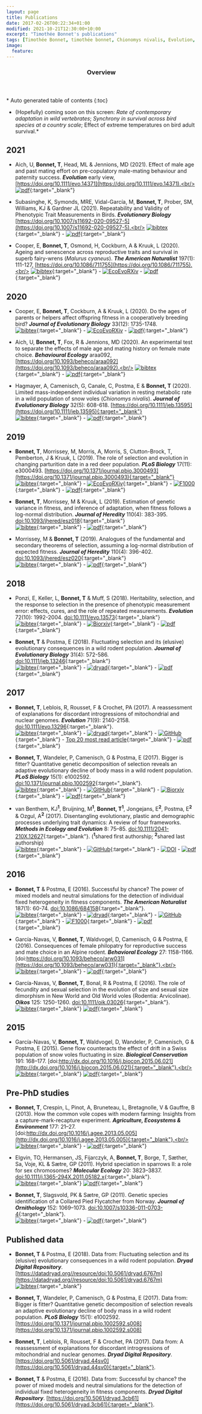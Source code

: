 ```yaml
---
layout: page
title: Publications
date: 2017-02-26T00:22:34+01:00
modified: 2021-10-21T12:30:00+10:00
excerpt: "Timothée Bonnet's publications"
tags: [Timothée Bonnet, timothée bonnet, Chionomys nivalis, Evolution, publications, snow vole, discordance, Plos Biology, American Naturalist]
image:
  feature:
---
```


<span id='badgeCont419579' style='width:126px'><script src='http://labs.researcherid.com/mashlets?el=badgeCont419579&mashlet=badge&showTitle=false&className=a&rid=B-8899-2015'></script></span>

<section id="table-of-contents" class="toc">
  <header>
    <h3>Overview</h3>
  </header>
<div id="drawer" markdown="1">
*  Auto generated table of contents
{:toc}
</div>
</section><!-- /#table-of-contents -->

- (Hopefully) coming soon on this screen: *Rate of contemporary adaptation in wild vertebrates*; *Synchrony in survival across bird species at a country scale*; Effect of extreme temperatures on bird adult survival.*

<!--- ## Preprints (currently under review or in revision)
--->

## 2021

- Aich, U, **Bonnet, T**, Head, ML & Jennions, MD (2021). Effect of male age and past mating effort on pre-copulatory male-mating behaviour and paternity success. _**Evolution**_ early view, [https://doi.org/10.1111/evo.14371](https://doi.org/10.1111/evo.14371).<br/>
[![pdf](/images/pdf.png)](pdfs/AichEtAl2021_Evolution.pdf){:target="_blank"}

- Subasinghe, K, Symonds, MRE, Vidal-García, M, **Bonnet, T**, Prober, SM, Williams, KJ & Gardner JL (2021). Repeatability and Validity of Phenotypic Trait Measurements in Birds. _**Evolutionary Biology**_  [https://doi.org/10.1007/s11692-020-09527-5](https://doi.org/10.1007/s11692-020-09527-5).<br/>
[![bibtex](/images/bibtex_3.png)](bibs/subasingheetal2021.bib){:target="_blank"} - 
[![pdf](/images/pdf.png)](pdfs/Subasingheetal_2021_Repeatability.pdf){:target="_blank"}

- Cooper, E, **Bonnet, T**, Osmond, H, Cockburn, A & Kruuk, L (2020). Ageing and senescence across reproductive traits and survival in superb fairy-wrens (_Malurus cyaneus_). _**The American Naturalist**_ 197(1): 111-127, [https://doi.org/10.1086/711755](https://doi.org/10.1086/711755).<br/>
[![bibtex](/images/bibtex_3.png)](bibs/cooperetal2021amnat.bib){:target="_blank"} - 
[![EcoEvoRXiv](/images/ecoevorxiv.png)](https://ecoevorxiv.org/uepxj/) - 
[![pdf](/images/pdf.png)](pdfs/Cooperetal_2021_AmNat.pdf){:target="_blank"}

## 2020

- Cooper, E, **Bonnet, T**, Cockburn, A & Kruuk, L (2020). Do the ages of parents or helpers affect offspring fitness in a cooperatively breeding bird? _**Journal of Evolutionary Biology**_ 33(12): 1735-1748.<br/>
[![bibtex](/images/bibtex_3.png)](bibs/cooper_ages_2020.bib){:target="_blank"} - 
[![EcoEvoRXiv](/images/ecoevorxiv.png)](https://ecoevorxiv.org/e9fwy/) -
[![pdf](/images/pdf.png)](pdfs/Cooperetal_2020_JEB.pdf){:target="_blank"}

- Aich, U, **Bonnet, T**, Fox, R & Jennions, MD (2020). An experimental test to separate the effects of male age and mating history on female mate choice. _**Behavioural Ecology**_ araa092, [https://doi.org/10.1093/beheco/araa092](https://doi.org/10.1093/beheco/araa092).<br/>
[![bibtex](/images/bibtex_3.png)](bibs/aichetal2020.bib){:target="_blank"} - 
[![pdf](/images/pdf.png)](pdfs/Aichetal2020.pdf){:target="_blank"}

- Hagmayer, A, Camenisch, G, Canale, C, Postma, E & **Bonnet, T** (2020). Limited mass-independent individual variation in resting metabolic rate in a wild population of snow voles (*Chionomys nivalis*). _**Journal of Evolutionary Biology**_ 32(5): 608-618. [https://doi.org/10.1111/jeb.13595](https://doi.org/10.1111/jeb.13595){:target="_blank"}<br/>
[![bibtex](/images/bibtex_3.png)](bibs/hagmayeretal2020.bib){:target="_blank"} - 
[![pdf](/images/pdf.png)](pdfs/Hagmayer&al_2020_RMR.pdf){:target="_blank"}

## 2019
- **Bonnet, T**, Morrissey, M, Morris, A, Morris, S, Clutton-Brock, T, Pemberton, J & Kruuk, L (2019). The role of selection and evolution in changing parturition date in a red deer population. _**PLoS Biology**_ 17(11): e3000493. [https://doi.org/10.1371/journal.pbio.3000493](https://doi.org/10.1371/journal.pbio.3000493){:target="_blank"}<br/>
[![bibtex](/images/bibtex_3.png)](bibs/bonnetetal2019plos.bib){:target="_blank"} - 
[![EcoEvoRXiv](/images/ecoevorxiv.png)](https://ecoevorxiv.org/d4azb/){:target="_blank"} - 
[![F1000](/images/F1000badge.jpg)](https://f1000.com/prime/736856549){:target="_blank"} - 
[![pdf](/images/pdf.png)](pdfs/Bonnetetal_2019_Deer.pdf){:target="_blank"}

- **Bonnet, T**, Morrissey, M & Kruuk, L (2019). Estimation of genetic variance in fitness, and inference of adaptation, when fitness follows a log-normal distribution. _**Journal of Heredity**_ 110(4): 383-395. [doi:10.1093/jhered/esz018](https://doi.org/10.1093/jhered/esz018){:target="_blank"}<br/>
[![bibtex](/images/bibtex_3.png)](bibs/bonnetetal2019.bib){:target="_blank"} - 
[![pdf](/images/pdf.png)](pdfs/Bonnetetal2019EstimationVA.pdf){:target="_blank"}

- Morrissey, M & **Bonnet, T** (2019). Analogues of the fundamental and secondary theorems of selection, assuming a log-normal distribution of expected fitness. _**Journal of Heredity**_ 110(4): 396-402. [doi:10.1093/jhered/esz020](https://doi.org/10.1093/jhered/esz020){:target="_blank"}<br/>
[![bibtex](/images/bibtex_3.png)](bibs/morrisseyetbonnet2019.bib){:target="_blank"} - 
[![pdf](/images/pdf.png)](pdfs/MorrisseyandBonnet2019Analogues.pdf){:target="_blank"}

## 2018
- Ponzi, E, Keller, L, **Bonnet, T** & Muff, S (2018). Heritability, selection, and the response to selection in the presence of phenotypic measurement error: effects, cures, and the role of repeated measurements. _**Evolution**_ 72(10): 1992-2004. [doi:10.1111/evo.13573](https://doi.org/10.1111/evo.13573){:target="_blank"}<br/>
[![bibtex](/images/bibtex_3.png)](bibs/ponzi2018.bib){:target="_blank"} - 
[![Biorxiv](/images/biorxiv.png)](https://www.biorxiv.org/content/10.1101/247189v3){:target="_blank"} - 
[![pdf](/images/pdf.png)](pdfs/Ponzi_etal_2018_measurement_error.pdf){:target="_blank"}

- **Bonnet, T** & Postma, E (2018). Fluctuating selection and its (elusive) evolutionary consequences in a wild rodent population. _**Journal of Evolutionary Biology**_ 31(4): 572-586. [doi:10.1111/jeb.13246](http://onlinelibrary.wiley.com/doi/10.1111/jeb.13246/full){:target="_blank"}<br/>
[![bibtex](/images/bibtex_3.png)](bibs/bonnet2018.bib){:target="_blank"} - 
[![dryad](/images/dryad.jpg)](https://datadryad.org//resource/doi:10.5061/dryad.6767m){:target="_blank"} - 
[![pdf](/images/pdf.png)](pdfs/Bonnet_et_al-2018-Journal_of_Evolutionary_Biology_FluctuatingSel.pdf){:target="_blank"}

## 2017
- **Bonnet, T**, Leblois, R, Rousset, F & Crochet, PA (2017). A reassessment of explanations for discordant introgressions of mitochondrial and nuclear genomes. _**Evolution**_ 71(9): 2140-2158. [doi:10.1111/evo.13296](http://onlinelibrary.wiley.com/doi/10.1111/evo.13296/full){:target="_blank"}.<br/>
[![bibtex](/images/bibtex_3.png)](bibs/bonnet2017evol.bib){:target="_blank"} - 
[![dryad](/images/dryad.jpg)](https://datadryad.org/resource/doi:10.5061/dryad.44sv0){:target="_blank"} - 
[![GitHub](/images/github.png)](https://github.com/timotheenivalis/CodeAllForward){:target="_blank"} - 
[Top 20 most read article](/images/mostread.png){:target="_blank"} - 
[![pdf](/images/pdf.png)](pdfs/Bonnetetal_2017_Reassesment_Mito-nuclear_discordance.pdf){:target="_blank"}

- **Bonnet, T**, Wandeler, P, Camenisch, G & Postma, E (2017). Bigger is fitter? Quantitative genetic decomposition of selection reveals an adaptive evolutionary decline of body mass in a wild rodent population. _**PLoS Biology**_ 15(1): e1002592.  [doi:10.1371/journal.pbio.1002592](http://journals.plos.org/plosbiology/article?id=10.1371/journal.pbio.1002592){:target="_blank"}.<br/>
[![bibtex](/images/bibtex_3.png)](bibs/bonnet2017plos.bib){:target="_blank"} - 
[![GitHub](/images/github.png)](https://github.com/timotheenivalis/SelRepSel){:target="_blank"} - 
[![Biorxiv](/images/biorxiv.png)](https://www.biorxiv.org/content/10.1101/038604v3){:target="_blank"} -
[![pdf](/images/pdf.png)](pdfs/Bonnetetal_2017_Bigger_is_fitter_QG.pdf){:target="_blank"}

- van Benthem, KJ<sup>**1**</sup>, Bruijning, M<sup>**1**</sup>, **Bonnet, T**<sup>**1**</sup>, Jongejans, E<sup>**2**</sup>, Postma, E<sup>**2**</sup> & Ozgul, A<sup>**2**</sup> (2017). Disentangling evolutionary, plastic and demographic processes underlying trait dynamics: A review of four frameworks. _**Methods in Ecology and Evolution**_ 8: 75–85.  [doi:10.1111/2041-210X.12627](http://onlinelibrary.wiley.com/doi/10.1111/2041-210X.12627/abstract){:target="_blank"}.
(<sup>**1**</sup>shared first authorship;  <sup>**2**</sup>shared last authorship)<br/>
[![bibtex](/images/bibtex_3.png)](bibs/benthem2017.bib){:target="_blank"} - 
[![GitHub](/images/github.png)](https://github.com/koenvanbenthem/Disentangling_Dynamics_IBM){:target="_blank"} - 
[![DOI](https://zenodo.org/badge/23675/koenvanbenthem/Disentangling_Dynamics_IBM.svg)](https://zenodo.org/badge/latestdoi/23675/koenvanbenthem/Disentangling_Dynamics_IBM) - 
[![pdf](/images/pdf.png)](pdfs/vanBenthem_etal_2017_EvoDemo.pdf){:target="_blank"}

## 2016
- **Bonnet, T** & Postma, E (2016). Successful by chance? The power of mixed models and neutral simulations
for the detection of individual fixed heterogeneity in fitness components. _**The American Naturalist**_
187(1): 60-74.  [doi:10.1086/684158](http://www.journals.uchicago.edu/doi/10.1086/684158){:target="_blank"}.<br/>
[![bibtex](/images/bibtex_3.png)](bibs/bonnetetal2016.bib){:target="_blank"} - 
[![dryad](/images/dryad.jpg)](https://datadryad.org/resource/doi:10.5061/dryad.3cb61){:target="_blank"} - 
[![GitHub](/images/github.png)](https://github.com/timotheenivalis/FixDynHet){:target="_blank"} - 
[![F1000](/images/F1000badge.jpg)](https://f1000.com/prime/726131160){:target="_blank"} - 
[![pdf](/images/pdf.png)](pdfs/Bonnet_and_Postma-2016-SuccessfulbyChance.pdf){:target="_blank"}

- García-Navas, V, **Bonnet, T**, Waldvogel, D, Camenisch, G & Postma, E (2016). Consequences of female
philopatry for reproductive success and mate choice in an Alpine rodent. _**Behavioral Ecology**_ 27: 1158-1166.  [doi:https://doi.org/10.1093/beheco/arw031](https://doi.org/10.1093/beheco/arw031){:target="_blank"}.<br/>
[![bibtex](/images/bibtex_3.png)](bibs/garcia2016behec.bib){:target="_blank"} - 
[![pdf](/images/pdf.png)](pdfs/GarciaNavaletal2016BehavEcol_NatalPhilopatry.pdf){:target="_blank"}

- García-Navas, V, **Bonnet, T**, Bonal, R & Postma, E (2016). The role of fecundity and sexual selection
in the evolution of size and sexual size dimorphism in New World and Old World voles (Rodentia:
Arvicolinae). _**Oikos**_ 125: 1250-1260. [doi:10.1111/oik.03026](http://onlinelibrary.wiley.com/doi/10.1111/oik.03026/abstract){:target="_blank"}.<br/>
[![bibtex](/images/bibtex_3.png)](bibs/garcia2016oikos.bib){:target="_blank"} 
[![pdf](/images/pdf.png)](pdfs/Garc-a-Navas_et_al-2015-Oikos.pdf){:target="_blank"}

## 2015
- García-Navas, V, **Bonnet, T**, Waldvogel, D, Wandeler, P, Camenisch, G & Postma, E (2015). Gene
flow counteracts the effect of drift in a Swiss population of snow voles fluctuating in size. _**Biological Conservation**_ 191: 168–177. [doi:http://dx.doi.org/10.1016/j.biocon.2015.06.021](http://dx.doi.org/10.1016/j.biocon.2015.06.021){:target="_blank"}.<br/>
[![bibtex](/images/bibtex_3.png)](bibs/garcia2015.bib){:target="_blank"} 
[![pdf](/images/pdf.png)](pdfs/GarciaNavas&al_2015_GeneFlowDrift.pdf){:target="_blank"}

## Pre-PhD studies
- **Bonnet, T**, Crespin, L, Pinot, A, Bruneteau, L, Bretagnolle, V & Gauffre, B (2013). How the common
vole copes with modern farming: Insights from a capture-mark-recapture experiment. _**Agriculture,
Ecosystems & Environment**_ 177: 21–27. [doi:http://dx.doi.org/10.1016/j.agee.2013.05.005](http://dx.doi.org/10.1016/j.agee.2013.05.005){:target="_blank"}.<br/>
[![bibtex](/images/bibtex_3.png)](bibs/bonnet2013.bib){:target="_blank"} - 
[![pdf](/images/pdf.png)](pdfs/Bonnet_et_al_2013_How_common_vole_copes_with_modern_framing_Insights_from_a_cmr_experiment.pdf){:target="_blank"}

- Elgvin, TO, Hermansen, JS, Fijarczyk, A, **Bonnet, T**, Borge, T, Sæther, Sa, Voje, KL & Sætre,
GP (2011). Hybrid speciation in sparrows II: a role for sex chromosomes? _**Molecular Ecology**_ 20: 3823–3837. [doi:10.1111/j.1365-294X.2011.05182.x](http://onlinelibrary.wiley.com/doi/10.1111/j.1365-294X.2011.05182.x/abstract){:target="_blank"}.<br/>
[![bibtex](/images/bibtex_3.png)](bibs/elgvin2011.bib){:target="_blank"} 
[![pdf](/images/pdf.png)](pdfs/Elgvin_etal_2011_HybridSparrows.pdf){:target="_blank"}

- **Bonnet, T**, Slagsvold, PK & Sætre, GP (2011). Genetic species identification of a Collared Pied
Flycatcher from Norway. _**Journal of Ornithology**_ 152: 1069–1073. [doi:10.1007/s10336-011-0703-4](https://link.springer.com/article/10.1007%2Fs10336-011-0703-4){:target="_blank"}.<br/>
[![bibtex](/images/bibtex_3.png)](bibs/bonnet2011.bib){:target="_blank"} - 
[![pdf](/images/pdf.png)](pdfs/bonnet_et_al_2011_Jornitho.pdf){:target="_blank"}

## Published data

- **Bonnet, T** & Postma, E (2018). Data from: Fluctuating selection and its (elusive) evolutionary consequences in a wild rodent population. _**Dryad Digital Repository**_. [https://datadryad.org//resource/doi:10.5061/dryad.6767m](https://datadryad.org//resource/doi:10.5061/dryad.6767m)<br/>
[![bibtex](/images/bibtex_3.png)](bibs/dryadFluSel.bib){:target="_blank"}

- **Bonnet, T**, Wandeler, P, Camenisch, G & Postma, E (2017). Data from: Bigger is fitter? Quantitative genetic decomposition of selection reveals an adaptive evolutionary decline of body mass in a wild rodent population. _**PLoS Biology**_ 15(1): e1002592. [https://doi.org/10.1371/journal.pbio.1002592.s008](https://doi.org/10.1371/journal.pbio.1002592.s008)

- **Bonnet, T**, Leblois, R, Rousset, F & Crochet, PA (2017). Data from: A reassessment of explanations for discordant introgressions of mitochondrial and nuclear genomes. _**Dryad Digital Repository**_.  [https://doi.org/10.5061/dryad.44sv0](https://doi.org/10.5061/dryad.44sv0){:target="_blank"}.

- **Bonnet, T** & Postma, E (2016). Data from: Successful by chance? the power of mixed models and neutral simulations for the detection of individual fixed heterogeneity in fitness components. _**Dryad Digital Repository**_.  [https://doi.org/10.5061/dryad.3cb61](https://doi.org/10.5061/dryad.3cb61){:target="_blank"}.
